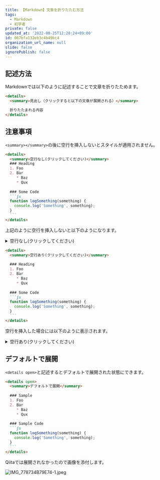 ```yaml
---
title: 【Markdown】文章を折りたたむ方法
tags:
  - Markdown
  - 初学者
private: false
updated_at: '2022-08-25T12:28:24+09:00'
id: 067bfa132eb3c4b49bc4
organization_url_name: null
slide: false
ignorePublish: false
---
```

## 記述方法

Markdownでは以下のように記述することで文章を折りたためます。

```markdown :sample.md
<details>
  <summary>見出し（クリックすると以下の文章が展開される）</summary>

  折りたたまれる内容
</details>
```

## 注意事項

`<summary></summary>`の後に空行を挿入しないとスタイルが適用されません。

````markdown :sample.md
<details>
  <summary>空行なし(クリックしてください)</summary>
  ### Heading
  1. Foo
  2. Bar
     * Baz
     * Qux
      
  ### Some Code
  ```js
  function logSomething(something) {
    console.log('Something', something);
  }
  ```
</details>
````

上記のように空行を挿入しないと以下のようになります。
<details>
  <summary>空行なし(クリックしてください)</summary>
  ### Heading
  1. Foo
  2. Bar
     *Baz
     * Qux
  ### Some Code
  ```js
  function logSomething(something) {
    console.log('Something', something);
  }
  ```
</details>

````markdown :sample.md
<details>
  <summary>空行あり(クリックしてください)</summary>
  
  ### Heading
  1. Foo
  2. Bar
     * Baz
     * Qux
  
  ### Some Code
  ```js
  function logSomething(something) {
    console.log('Something', something);
  }
  ```
</details>
````

空行を挿入した場合には以下のように表示されます。
<details>
  <summary>空行あり(クリックしてください)</summary>
  
  ### Heading

  1. Foo
  2. Bar
     * Baz
     * Qux
  
  ### Some Code

  ```js
  function logSomething(something) {
    console.log('Something', something);
  }
  ```

</details>

## デフォルトで展開

`<details open>`と記述するとデフォルトで展開された状態にできます。

````markdown :sample.md
<details open>
  <summary>デフォルトで展開</summary>
  
  ### Sample
  1. Foo
  2. Bar
     * Baz
     * Qux
  
  ### Sample Code
  ```js
  function logSomething(something) {
    console.log('Something', something);
  }
  ```
</details>
````

Qiitaでは展開されなかったので画像を添付します。

![IMG_778734B79E74-1.jpeg](https://qiita-image-store.s3.ap-northeast-1.amazonaws.com/0/2342443/2ed5e79a-dd5b-5660-cfc2-293fae89d99b.jpeg)

